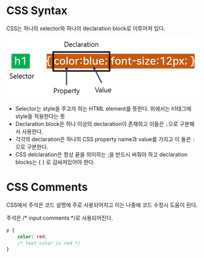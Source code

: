 # CSS Syntax

CSS는 하나의 selector와 하나의 declaration block로 이루어져 있다.

![css_syntax](images/css_syntax.PNG)

- Selector는 style을 주고자 하는 HTML element를 뜻한다. 위에서는 h1태그에 style을 적용한다는 뜻
- Declaration block은 하나 이상의 declaration이 존재하고 이들은 `;`으로 구분해서 사용한다.
- 각각의 declaration은 하나의 CSS property name과 value를 가지고 이 둘은 `:`으로 구분한다.
- CSS delclaration은 항상 끝을 의미하는 ;을 반드시 써줘야 하고 declaration blocks는 { } 로 감싸져있어야 한다.



# CSS Comments

CSS에서 주석은 코드 설명에 주로 사용되어지고 이는 나중에 코드 수정시 도움이 된다.

주석은 /* input comments */로 사용되어진다.

```css
p {
	color: red;
	/* text color is red */
}
```
